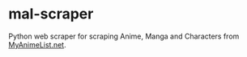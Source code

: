 # mal-scraper
Python web scraper for scraping Anime, Manga and Characters from [MyAnimeList.net](https://myanimelist.net).
